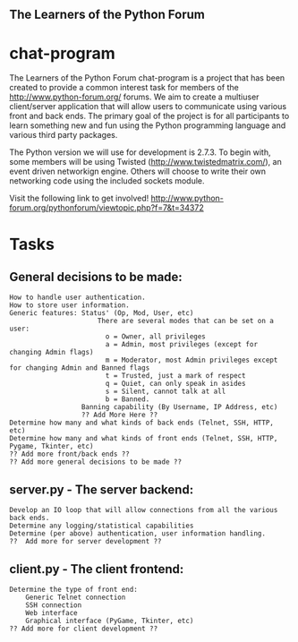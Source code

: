 The Learners of the Python Forum
---

chat-program
===

The Learners of the Python Forum chat-program is a project that has been created to provide
a common interest task for members of the http://www.python-forum.org/ forums.  We aim to create a
multiuser client/server application that will allow users to communicate using various front and back
ends.  The primary goal of the project is for all participants to learn something new and fun using
the Python programming language and various third party packages.


The Python version we will use for development is 2.7.3.  To begin with, some members will be using 
Twisted (http://www.twistedmatrix.com/), an event driven networkign engine.  Others will choose to 
write their own networking code using the included sockets module.


Visit the following link to get involved!
http://www.python-forum.org/pythonforum/viewtopic.php?f=7&t=34372


Tasks
===

General decisions to be made:
---
    How to handle user authentication.
    How to store user information.
    Generic features: Status' (Op, Mod, User, etc)
                          There are several modes that can be set on a user:
                            o = Owner, all privileges
                            a = Admin, most privileges (except for changing Admin flags)
                            m = Moderator, most Admin privileges except for changing Admin and Banned flags
                            t = Trusted, just a mark of respect
                            q = Quiet, can only speak in asides
                            s = Silent, cannot talk at all
                            b = Banned.
                      Banning capability (By Username, IP Address, etc)
                      ?? Add More Here ??
    Determine how many and what kinds of back ends (Telnet, SSH, HTTP, etc)
    Determine how many and what kinds of front ends (Telnet, SSH, HTTP, Pygame, Tkinter, etc)
    ?? Add more front/back ends ??
    ?? Add more general decisions to be made ??


server.py - The server backend:
---
    Develop an IO loop that will allow connections from all the various back ends.
    Determine any logging/statistical capabilities
    Determine (per above) authentication, user information handling.
    ??  Add more for server development ??


client.py - The client frontend:
---
    Determine the type of front end:
        Generic Telnet connection
        SSH connection
        Web interface
        Graphical interface (PyGame, Tkinter, etc)
    ?? Add more for client development ??

